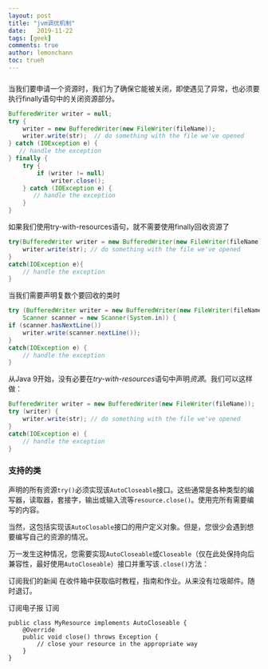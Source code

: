 ```yaml
---
layout: post
title: "jvm调优机制"
date:   2019-11-22
tags: [geek]
comments: true
author: lemonchann
toc: trueh
---
```




### 

当我们要申请一个资源时，我们为了确保它能被关闭，即使遇见了异常，也必须要执行finally语句中的关闭资源部分。

```java
BufferedWriter writer = null;
try {
    writer = new BufferedWriter(new FileWriter(fileName));
    writer.write(str);  // do something with the file we've opened
} catch (IOException e) {
   // handle the exception
} finally {
    try {
        if (writer != null)
            writer.close();
    } catch (IOException e) {
       // handle the exception
    }
}
```



如果我们使用try-with-resources语句，就不需要使用finally回收资源了

```java
try(BufferedWriter writer = new BufferedWriter(new FileWriter(fileName))){
    writer.write(str); // do something with the file we've opened
}
catch(IOException e){
    // handle the exception
}
```



当我们需要声明复数个要回收的类时

```java
try (BufferedWriter writer = new BufferedWriter(new FileWriter(fileName));
    Scanner scanner = new Scanner(System.in)) {
if (scanner.hasNextLine())
    writer.write(scanner.nextLine());
}
catch(IOException e) {
    // handle the exception
}
```

从Java 9开始，没有必要在*try-with-resources*语句中声明*资源*。我们可以这样做：

```java
BufferedWriter writer = new BufferedWriter(new FileWriter(fileName));
try (writer) {
    writer.write(str); // do something with the file we've opened
}
catch(IOException e) {
    // handle the exception
}
```



### 支持的类

声明的所有资源`try()`必须实现该`AutoCloseable`接口。这些通常是各种类型的编写器，读取器，套接字，输出或输入流等`resource.close()`。使用完所有需要编写的内容。

当然，这包括实现该`AutoClosable`接口的用户定义对象。但是，您很少会遇到想要编写自己的资源的情况。

万一发生这种情况，您需要实现`AutoCloseable`或`Closeable`（仅在此处保持向后兼容性，最好使用`AutoCloseable`）接口并重写该`.close()`方法：

订阅我们的新闻
在收件箱中获取临时教程，指南和作业。从来没有垃圾邮件。随时退订。

订阅电子报
订阅

```text
public class MyResource implements AutoCloseable {
    @Override
    public void close() throws Exception {
        // close your resource in the appropriate way
    }
}
```
